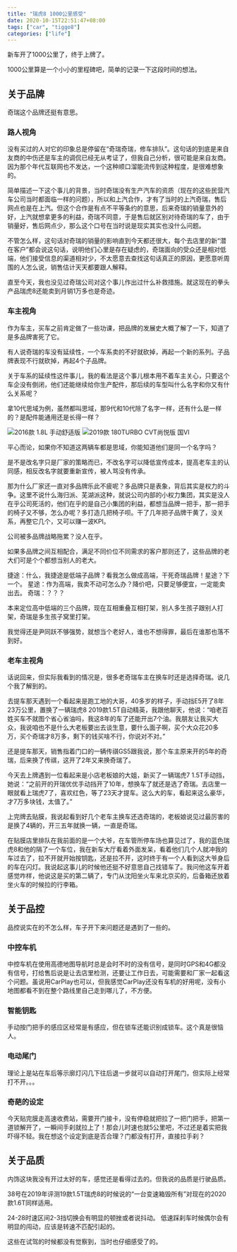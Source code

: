 ```yaml
---
title: "瑞虎8 1000公里感受"
date: 2020-10-15T22:51:47+08:00
tags: ["car", "tiggo8"]
categories: ["life"]
---
```


新车开了1000公里了，终于上牌了。

<!--more-->

1000公里算是一个小小的里程碑吧，简单的记录一下这段时间的想法。

## 关于品牌

奇瑞这个品牌还挺有意思。

### 路人视角

没有买过的人对它的印象总是停留在“奇瑞奇瑞，修车排队”。这句话的到底是来自友商的中伤还是车主的调侃已经无从考证了，但我自己分析，很可能是来自友商。因为那个年代互联网也不发达，一个这种顺口溜能流传到这种程度，是很难想象的。

简单描述一下这个事儿的背景，当时奇瑞没有生产汽车的资质（现在的这些民营汽车公司当时都面临一样的问题），所以和上汽合作，才有了当时的上汽奇瑞，售后网点也是在上汽。但这个合作是有点不平等条约的意思，后来奇瑞的销量意外的好，上汽就想拿更多的利益，奇瑞不同意，于是售后就区别对待奇瑞的车了，由于销量好，售后网点少，那么这个口号在当时说是现实其实也没什么问题。

不管怎么样，这句话对奇瑞的销量的影响直到今天都还很大，每个去店里的新“潜在客户”都会说这句话，说明他们心里是存在疑虑的，奇瑞面向的受众还是相对低端，他们接受信息的渠道相对少，不太愿意去查找这句话真正的原因，更愿意听周围的人怎么说，销售估计天天都要跟人解释。

直至今天，我也没见过奇瑞公司对这个事儿作出过什么补救措施。就这现在的拳头产品瑞虎8还能卖到月销1万多也是奇迹。

### 车主视角
作为车主，买车之前肯定做了一些功课，把品牌的发展史大概了解了一下，知道了是多品牌害死了它。

有人说奇瑞的车没有延续性，一个车系卖的不好就砍掉，再起一个新的系列。子品牌表现不行就砍掉，再起4个子品牌。

关于车系的延续性这件事儿，我的看法是这个事儿根本用不着车主关心，只要这个车企没有倒闭，他们还能继续给你生产配件，那后续的车型叫什么名字和你又有什么关系呢？

拿10代思域为例，虽然都叫思域，那9代和10代除了名字一样，还有什么是一样的？是配件能通用还是长得一样？

![2016款 1.8L 手动舒适版](/images/2020-10-15-23-23-09.png)
![2019款 180TURBO CVT尚悦版 国VI](/images/2020-10-15-23-24-14.png)

平心而论，如果你不知道这两辆车都是思域，你能知道他们是同一个名字吗？

是不是改名字只是厂家的策略而已，不改名字可以降低宣传成本，提高老车主的认同感，相反改名字就要重新宣传，被人骂没有传承。

那为什么厂家还一直对多品牌乐此不疲呢？多品牌只是表象，背后其实是权力的斗争。这里不说什么海归派、芜湖派这种，就说公司内部的小权力集团，其实是没人在乎公司死活的，他们在乎的是自己小集团的利益，都想当品牌一把手，那一把手的椅子又不够，怎么办呢？多打造几把椅子呗。干了几年把子品牌干黄了，没关系，再整它几个，又可以赚一波KPI。

公司被多品牌战略拖累？没人在乎。

如果多品牌之间互相配合，满足不同价位不同需求的客户那则还了，这些品牌的老大们可是个个都想当别人的老大。

捷途：什么，我捷途是低端子品牌？看我怎么做成高端，干死奇瑞品牌！星途？下一个。
星途：作为高端，我卖不动可怎么办？降价吧，只要足够便宜，一定能卖出去。
奇瑞：？？？

本来定位高中低端的三个品牌，现在互相重叠互相打架，别人多生孩子跟别人打架，奇瑞是多生孩子窝里打架。

我觉得还是尹同跃不够强势，就想当个老好人，谁也不想得罪，最后在谁那也落不到好。

### 老车主视角

话说回来，但实际我看到的情况是，很多老奇瑞车主在换车时还是选择奇瑞。说几个我了解到的。

去提车那天遇到一个看起来是跑工地的大哥，40多岁的样子，手动挡E5开了8年23万公里，置换了一辆瑞虎8 2019款1.5T自动精英，我跟他聊天，他说：“咱老百姓买车不就图个省心省油吗，我这8年的车了还能开出7个油。我朋友让我买大众，我说咱也不是什么大老板要出去谈生意，要什么面子啊，买个大众花20多万，买个奇瑞才8万多，剩下的钱买啥不行，你说对不对。”

还是提车那天，销售指着门口的一辆传祺GS5跟我说，那个车主原来开的5年的奇瑞，后来换了传祺，这开了2年又来换奇瑞了。

今天去上牌遇到一位看起来是小店老板娘的大姐，新买了一辆瑞虎7 1.5T手动挡，她说：“之前开的开瑞优优手动挡开了10年，想换车了就还是选了奇瑞。去店里一眼就看上瑞虎7了，喜欢红色，等了23天才提车。这么大的车，看起来这么豪华，才7万多块钱，太值了。”

上完牌去贴膜，我说起看到好几个老车主换车还选奇瑞的，老板娘说见过最厉害的是换了4辆的，开三五年就换一辆，一直是奇瑞。

在贴膜店里排队在我前面的是一个大爷，在车管所停车场也算见过了，我的蓝色瑞虎8和他的隔了一个车位，我在新车大厅看着外面发呆，看着他们几个人就冲我的车过去了，拉不开就开始按钥匙，还是拉不开，这时终于有一个人看到这大爷身后的车在闪灯。我说起这事儿的时候他还挺不好意思自己找错车了。我问他这车开着感觉咋样，他说这是买的第二辆了，专门从沈阳坐火车来北京买的，后备箱还放着坐火车的时候拉的行李箱。

## 关于品控

品控说实在的不怎么样，车子开下来问题还是遇到了一些的。

### 中控车机

中控车机在使用高德地图导航时总是会时不时的没有信号，是同时GPS和4G都没有信号，打给售后说是让去店里检测，还要让工作日去，可能需要和厂家一起看这个问题。虽说用CarPlay也可以，但我感觉CarPlay还没有车机的好用呢，没有小地图都看不到在整个路线里自己走到哪儿了，不方便。

### 智能钥匙

手动按门把手的感应区经常是有感应，但在锁车还能识别成锁车。这个真是很恼人。

### 电动尾门

理论上是站在车后等示廓灯闪几下往后退一步就可以自动打开尾门，但实际上经常打不开。。。

### 奇葩的设定

今天贴完膜走高速收费站，需要开门接卡，没有停稳就把拉了一把门把手，把第一道锁解开了，一瞬间手刹就拉上了！那会儿时速也就5公里吧，不过还是着实把我吓得不轻。我在想这个设定到底是否合理？门都没有打开，直接拉手刹？

## 关于品质

内饰这块我没有开过太好的车，感觉还是看得过去的。但我说的品质是行驶品质。

38号在2019年评测19款1.5T瑞虎8的时候说的“一台变速箱毁所有”对现在的2020款1.6T同样适用。

24-28时速区间2-3挡切换会有明显的顿挫或者说抖动。
低速踩刹车时候偶尔会有明显的闯动，应该是转速不匹配引起的。

这些在试驾的时候都没有觉察到，当时也仔细感受了的。

